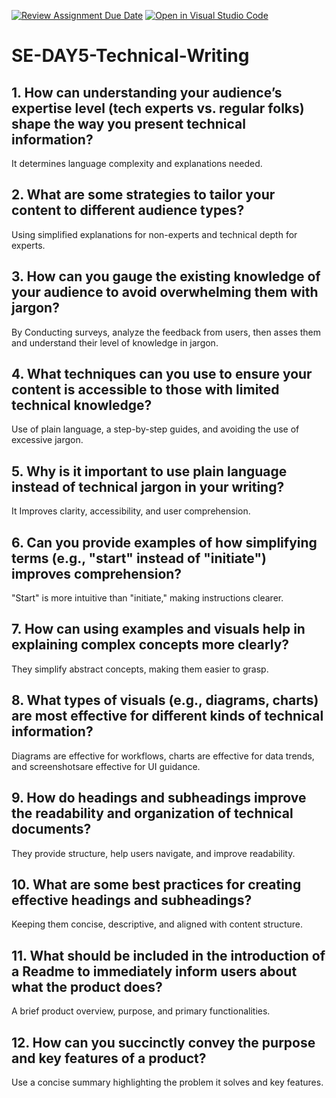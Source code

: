 [![Review Assignment Due Date](https://classroom.github.com/assets/deadline-readme-button-22041afd0340ce965d47ae6ef1cefeee28c7c493a6346c4f15d667ab976d596c.svg)](https://classroom.github.com/a/zsAR-pyY)
[![Open in Visual Studio Code](https://classroom.github.com/assets/open-in-vscode-2e0aaae1b6195c2367325f4f02e2d04e9abb55f0b24a779b69b11b9e10269abc.svg)](https://classroom.github.com/online_ide?assignment_repo_id=18617565&assignment_repo_type=AssignmentRepo)
# SE-DAY5-Technical-Writing
## 1. How can understanding your audience’s expertise level (tech experts vs. regular folks) shape the way you present technical information?
  It determines language complexity and explanations needed.
  
## 2. What are some strategies to tailor your content to different audience types?
  Using simplified explanations for non-experts and technical depth for experts.
  
## 3. How can you gauge the existing knowledge of your audience to avoid overwhelming them with jargon?
  By Conducting surveys, analyze the feedback from users, then asses them and understand their level of knowledge in jargon.
  
## 4. What techniques can you use to ensure your content is accessible to those with limited technical knowledge?
  Use of plain language, a step-by-step guides, and avoiding the use of excessive jargon.
  
## 5. Why is it important to use plain language instead of technical jargon in your writing?
  It Improves clarity, accessibility, and user comprehension.
  
## 6. Can you provide examples of how simplifying terms (e.g., "start" instead of "initiate") improves comprehension?
  "Start" is more intuitive than "initiate," making instructions clearer.
  
## 7. How can using examples and visuals help in explaining complex concepts more clearly?
  They simplify abstract concepts, making them easier to grasp.
  
## 8. What types of visuals (e.g., diagrams, charts) are most effective for different kinds of technical information?
  Diagrams are effective for workflows, charts are effective for data trends, and screenshotsare effective for UI guidance.
  
## 9. How do headings and subheadings improve the readability and organization of technical documents?
  They provide structure, help users navigate, and improve readability.
  
## 10. What are some best practices for creating effective headings and subheadings?
  Keeping them concise, descriptive, and aligned with content structure.
  
## 11. What should be included in the introduction of a Readme to immediately inform users about what the product does?
  A brief product overview, purpose, and primary functionalities.
  
## 12. How can you succinctly convey the purpose and key features of a product?
  Use a concise summary highlighting the problem it solves and key features.
